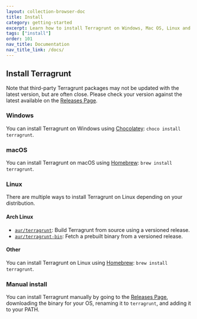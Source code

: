 ```yaml
---
layout: collection-browser-doc
title: Install
category: getting-started
excerpt: Learn how to install Terragrunt on Windows, Mac OS, Linux and manually from source.
tags: ["install"]
order: 101
nav_title: Documentation
nav_title_link: /docs/
---
```


## Install Terragrunt

Note that third-party Terragrunt packages may not be updated with the latest version, but are often close. Please check your version against the latest available on the [Releases Page](https://github.com/gruntwork-io/terragrunt/releases).

### Windows

You can install Terragrunt on Windows using [Chocolatey](https://chocolatey.org/): `choco install terragrunt`.

### macOS

You can install Terragrunt on macOS using [Homebrew](https://brew.sh/): `brew install terragrunt`.

### Linux

There are multiple ways to install Terragrunt on Linux depending on your distribution.

#### Arch Linux

  * [`aur/terragrunt`](https://aur.archlinux.org/packages/terragrunt): Build Terragrunt from source using a versioned release.
  * [`aur/terragrunt-bin`](https://aur.archlinux.org/packages/terragrunt-bin): Fetch a prebuilt binary from a versioned release.

#### Other

You can install Terragrunt on Linux using [Homebrew](https://docs.brew.sh/Homebrew-on-Linux): `brew install terragrunt`.

### Manual install

You can install Terragrunt manually by going to the [Releases Page](https://github.com/gruntwork-io/terragrunt/releases), downloading the binary for your OS, renaming it to `terragrunt`, and adding it to your PATH.
